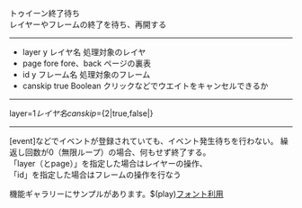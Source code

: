 トゥイーン終了待ち  
レイヤーやフレームの終了を待ち、再開する

***
- layer	y		レイヤ名	処理対象のレイヤ
- page		fore	fore、back	ページの裏表
- id	y		フレーム名	処理対象のフレーム
- canskip		true	Boolean	クリックなどでウエイトをキャンセルできるか

***
layer=${1{{レイヤ名}}} canskip=${2|true,false|}

***
[event]などでイベントが登録されていても、イベント発生待ちを行わない。 繰返し回数が0（無限ループ）の場合、何もせず終了する。  
「layer（とpage）」を指定した場合はレイヤーの操作、  
「id」を指定した場合はフレームの操作を行なう

機能ギャラリーにサンプルがあります。$(play)[フォント利用](https://famibee.github.io/SKYNovel_gallery/?cur=tag_tsy)
